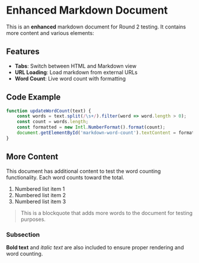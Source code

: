 # Enhanced Markdown Document

This is an **enhanced** markdown document for Round 2 testing. It contains more content and various elements:

## Features

- **Tabs**: Switch between HTML and Markdown view
- **URL Loading**: Load markdown from external URLs
- **Word Count**: Live word count with formatting

## Code Example

```javascript
function updateWordCount(text) {
    const words = text.split(/\s+/).filter(word => word.length > 0);
    const count = words.length;
    const formatted = new Intl.NumberFormat().format(count);
    document.getElementById('markdown-word-count').textContent = formatted;
}
```

## More Content

This document has additional content to test the word counting functionality. Each word counts toward the total.

1. Numbered list item 1
2. Numbered list item 2
3. Numbered list item 3

> This is a blockquote that adds more words to the document for testing purposes.

### Subsection

**Bold text** and *italic text* are also included to ensure proper rendering and word counting.